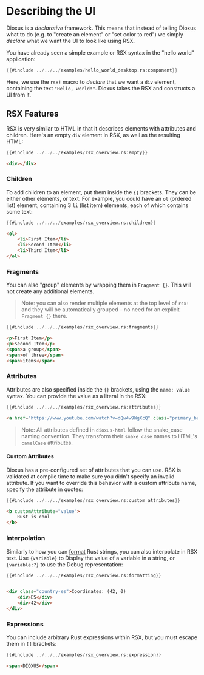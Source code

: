 # Describing the UI

Dioxus is a *declarative* framework. This means that instead of telling Dioxus what to do (e.g. to "create an element" or "set color to red") we simply *declare* what we want the UI to look like using RSX.

You have already seen a simple example or RSX syntax in the "hello world" application:

```rust
{{#include ../../../examples/hello_world_desktop.rs:component}}
```

Here, we use the `rsx!` macro to *declare* that we want a `div` element, containing the text `"Hello, world!"`. Dioxus takes the RSX and constructs a UI from it.

## RSX Features

RSX is very similar to HTML in that it describes elements with attributes and children. Here's an empty `div` element in RSX, as well as the resulting HTML:

```rust
{{#include ../../../examples/rsx_overview.rs:empty}}
```
```html
<div></div>
```

### Children

To add children to an element, put them inside the `{}` brackets. They can be either other elements, or text. For example, you could have an `ol` (ordered list) element, containing 3 `li` (list item) elements, each of which contains some text:

```rust
{{#include ../../../examples/rsx_overview.rs:children}}
```
```html
<ol>
    <li>First Item</li>
    <li>Second Item</li>
    <li>Third Item</li>
</ol>
```

### Fragments

You can also "group" elements by wrapping them in `Fragment {}`. This will not create any additional elements.

> Note: you can also render multiple elements at the top level of `rsx!` and they will be automatically grouped – no need for an explicit `Fragment {}` there.

```rust
{{#include ../../../examples/rsx_overview.rs:fragments}}
```

```html
<p>First Item</p>
<p>Second Item</p>
<span>a group</span>
<span>of three</span>
<span>items</span>
```

### Attributes

Attributes are also specified inside the `{}` brackets, using the `name: value` syntax. You can provide the value as a literal in the RSX:
```rust
{{#include ../../../examples/rsx_overview.rs:attributes}}
```
```html
<a href="https://www.youtube.com/watch?v=dQw4w9WgXcQ" class="primary_button" autofocus="true">Log In</a>
```

> Note: All attributes defined in `dioxus-html` follow the snake_case naming convention. They transform their `snake_case` names to HTML's `camelCase` attributes.

#### Custom Attributes

Dioxus has a pre-configured set of attributes that you can use. RSX is validated at compile time to make sure you didn't specify an invalid attribute. If you want to override this behavior with a custom attribute name, specify the attribute in quotes:

```rust
{{#include ../../../examples/rsx_overview.rs:custom_attributes}}
```
```html
<b customAttribute="value">
    Rust is cool
</b>
```

### Interpolation

Similarly to how you can [format](https://doc.rust-lang.org/rust-by-example/hello/print/fmt.html) Rust strings, you can also interpolate in RSX text. Use `{variable}` to Display the value of a variable in a string, or `{variable:?}` to use the Debug representation:

```rust
{{#include ../../../examples/rsx_overview.rs:formatting}}
```
```html

<div class="country-es">Coordinates: (42, 0)
    <div>ES</div>
    <div>42</div>
</div>
```

### Expressions

You can include arbitrary Rust expressions within RSX, but you must escape them in `[]` brackets:

```rust
{{#include ../../../examples/rsx_overview.rs:expression}}
```
```html
<span>DIOXUS</span>
```